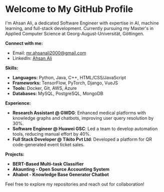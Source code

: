 
<!--
**ahsanali2000/ahsanali2000** is a ✨ _special_ ✨ repository because its `README.md` (this file) appears on your GitHub profile.

Here are some ideas to get you started:

- 🔭 I’m currently working on ...
- 🌱 I’m currently learning ...
- 👯 I’m looking to collaborate on ...
- 🤔 I’m looking for help with ...
- 💬 Ask me about ...
- 📫 How to reach me: ...
- 😄 Pronouns: ...
- ⚡ Fun fact: ...
-->


<!-- ![Anurag's GitHub stats](https://github-readme-stats.vercel.app/api?username=ahsanali2000&show_icons=true&theme=algolia&count_private=true) -->

# Welcome to My GitHub Profile

I'm Ahsan Ali, a dedicated Software Engineer with expertise in AI, machine learning, and full-stack development. Currently pursuing my Master's in Applied Computer Science at Georg-August-Universität, Göttingen.

**Connect with me:**
- Email: [mr.ahsanali2000@gmail.com](mailto:mr.ahsanali2000@gmail.com)
- LinkedIn: [Ahsan Ali](https://www.linkedin.com/in/itsahsanali)

**Skills:**
- **Languages:** Python, Java, C++, HTML/CSS/JavaScript
- **Frameworks:** TensorFlow, PyTorch, Django, VueJS
- **Tools:** Docker, Git, AWS, Azure
- **Databases:** MySQL, PostgreSQL, MongoDB

**Experience:**
- **Research Assistant @ GWDG**: Enhanced medical platforms with knowledge graphs and chatbots, improving user query resolution by 30%.
- **Software Engineer @ Huawei GSC**: Led a team to develop automation tools, reducing manual effort by 40%.
- **Full Stack Developer @ Tikito Pvt Ltd**: Developed a platform for QR code-generated event ticket sales.

**Projects:**
- **BERT-Based Multi-task Classifier**
- **Akaunting - Open Source Accounting System**
- **Ahabot - Knowledge Base Generator Chatbot**

Feel free to explore my repositories and reach out for collaboration!
